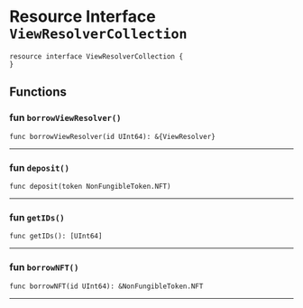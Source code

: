 # Resource Interface `ViewResolverCollection`

```cadence
resource interface ViewResolverCollection {
}
```

## Functions

### fun `borrowViewResolver()`

```cadence
func borrowViewResolver(id UInt64): &{ViewResolver}
```

---

### fun `deposit()`

```cadence
func deposit(token NonFungibleToken.NFT)
```

---

### fun `getIDs()`

```cadence
func getIDs(): [UInt64]
```

---

### fun `borrowNFT()`

```cadence
func borrowNFT(id UInt64): &NonFungibleToken.NFT
```

---
